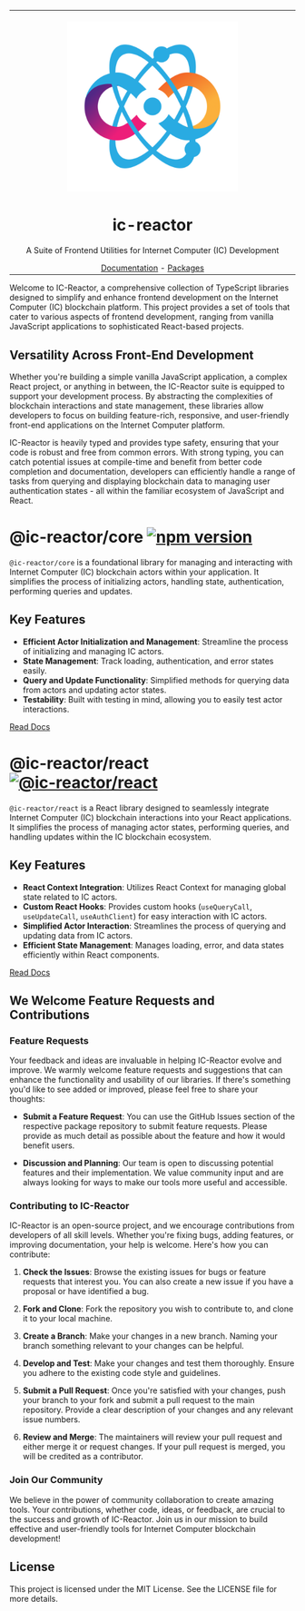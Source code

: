 <div align="center">
  <table>
    <tbody>
      <td align="center">
        <img width="2000" height="0">
        <img src="./ic-reactor.png" width="300" height="300"/>
        <h1>ic-reactor</h1>
        <p>
        A Suite of Frontend Utilities for Internet Computer (IC) Development
        </p>
        <a href="https://b3pay.github.io/ic-reactor/">Documentation</a>
        -
        <a href="https://www.npmjs.com/org/ic-reactor">Packages</a>
      </td>
    </tbody>
  </table>
</div>

Welcome to IC-Reactor, a comprehensive collection of TypeScript libraries designed to simplify and enhance frontend development on the Internet Computer (IC) blockchain platform. This project provides a set of tools that cater to various aspects of frontend development, ranging from vanilla JavaScript applications to sophisticated React-based projects.

## Versatility Across Front-End Development

Whether you're building a simple vanilla JavaScript application, a complex React project, or anything in between, the IC-Reactor suite is equipped to support your development process. By abstracting the complexities of blockchain interactions and state management, these libraries allow developers to focus on building feature-rich, responsive, and user-friendly front-end applications on the Internet Computer platform.

IC-Reactor is heavily typed and provides type safety, ensuring that your code is robust and free from common errors. With strong typing, you can catch potential issues at compile-time and benefit from better code completion and documentation, developers can efficiently handle a range of tasks from querying and displaying blockchain data to managing user authentication states - all within the familiar ecosystem of JavaScript and React.

# @ic-reactor/core [![npm version](https://badge.fury.io/js/@ic-reactor%2Fcore.svg)](https://www.npmjs.com/package/@ic-reactor/core)

`@ic-reactor/core` is a foundational library for managing and interacting with Internet Computer (IC) blockchain actors within your application. It simplifies the process of initializing actors, handling state, authentication, performing queries and updates.

## Key Features

- **Efficient Actor Initialization and Management**: Streamline the process of initializing and managing IC actors.
- **State Management**: Track loading, authentication, and error states easily.
- **Query and Update Functionality**: Simplified methods for querying data from actors and updating actor states.
- **Testability**: Built with testing in mind, allowing you to easily test actor interactions.

[Read Docs](https://b3pay.github.io/ic-reactor/modules/core.html)

# @ic-reactor/react [![@ic-reactor/react](https://badge.fury.io/js/@ic-reactor%2Freact.svg)](https://www.npmjs.com/package/@ic-reactor/react)

`@ic-reactor/react` is a React library designed to seamlessly integrate Internet Computer (IC) blockchain interactions into your React applications. It simplifies the process of managing actor states, performing queries, and handling updates within the IC blockchain ecosystem.

## Key Features

- **React Context Integration**: Utilizes React Context for managing global state related to IC actors.
- **Custom React Hooks**: Provides custom hooks (`useQueryCall`, `useUpdateCall`, `useAuthClient`) for easy interaction with IC actors.
- **Simplified Actor Interaction**: Streamlines the process of querying and updating data from IC actors.
- **Efficient State Management**: Manages loading, error, and data states efficiently within React components.

[Read Docs](https://b3pay.github.io/ic-reactor/modules/react.html)

## We Welcome Feature Requests and Contributions

### Feature Requests

Your feedback and ideas are invaluable in helping IC-Reactor evolve and improve. We warmly welcome feature requests and suggestions that can enhance the functionality and usability of our libraries. If there's something you'd like to see added or improved, please feel free to share your thoughts:

- **Submit a Feature Request**: You can use the GitHub Issues section of the respective package repository to submit feature requests. Please provide as much detail as possible about the feature and how it would benefit users.

- **Discussion and Planning**: Our team is open to discussing potential features and their implementation. We value community input and are always looking for ways to make our tools more useful and accessible.

### Contributing to IC-Reactor

IC-Reactor is an open-source project, and we encourage contributions from developers of all skill levels. Whether you're fixing bugs, adding features, or improving documentation, your help is welcome. Here's how you can contribute:

1. **Check the Issues**: Browse the existing issues for bugs or feature requests that interest you. You can also create a new issue if you have a proposal or have identified a bug.

2. **Fork and Clone**: Fork the repository you wish to contribute to, and clone it to your local machine.

3. **Create a Branch**: Make your changes in a new branch. Naming your branch something relevant to your changes can be helpful.

4. **Develop and Test**: Make your changes and test them thoroughly. Ensure you adhere to the existing code style and guidelines.

5. **Submit a Pull Request**: Once you're satisfied with your changes, push your branch to your fork and submit a pull request to the main repository. Provide a clear description of your changes and any relevant issue numbers.

6. **Review and Merge**: The maintainers will review your pull request and either merge it or request changes. If your pull request is merged, you will be credited as a contributor.

### Join Our Community

We believe in the power of community collaboration to create amazing tools. Your contributions, whether code, ideas, or feedback, are crucial to the success and growth of IC-Reactor. Join us in our mission to build effective and user-friendly tools for Internet Computer blockchain development!

## License

This project is licensed under the MIT License. See the LICENSE file for more details.
